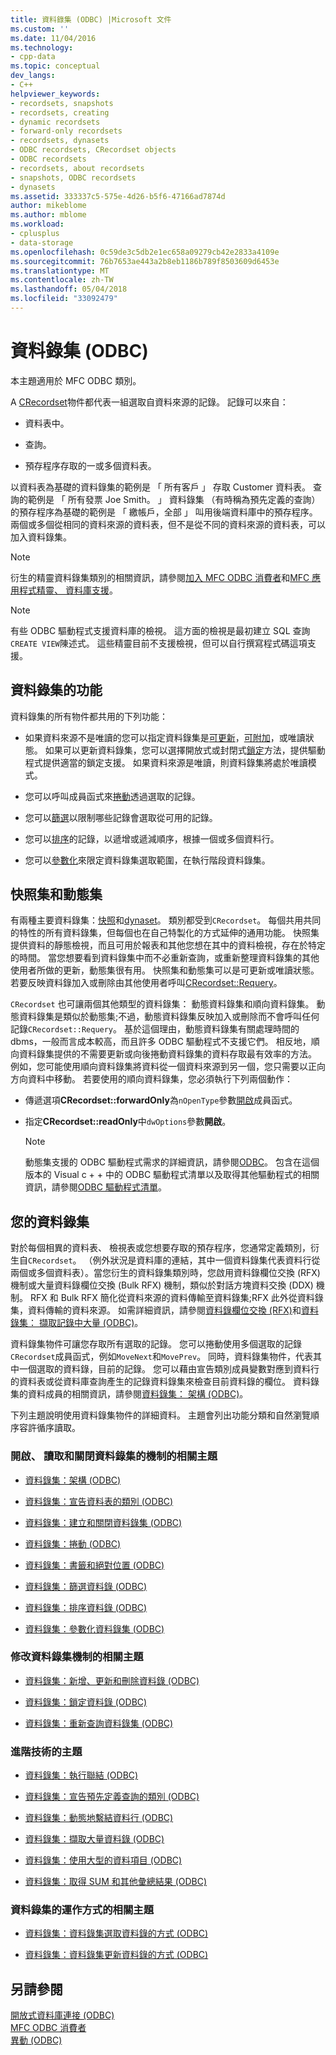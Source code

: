 ```yaml
---
title: 資料錄集 (ODBC) |Microsoft 文件
ms.custom: ''
ms.date: 11/04/2016
ms.technology:
- cpp-data
ms.topic: conceptual
dev_langs:
- C++
helpviewer_keywords:
- recordsets, snapshots
- recordsets, creating
- dynamic recordsets
- forward-only recordsets
- recordsets, dynasets
- ODBC recordsets, CRecordset objects
- ODBC recordsets
- recordsets, about recordsets
- snapshots, ODBC recordsets
- dynasets
ms.assetid: 333337c5-575e-4d26-b5f6-47166ad7874d
author: mikeblome
ms.author: mblome
ms.workload:
- cplusplus
- data-storage
ms.openlocfilehash: 0c59de3c5db2e1ec658a09279cb42e2833a4109e
ms.sourcegitcommit: 76b7653ae443a2b8eb1186b789f8503609d6453e
ms.translationtype: MT
ms.contentlocale: zh-TW
ms.lasthandoff: 05/04/2018
ms.locfileid: "33092479"
---
```

# <a name="recordset-odbc"></a>資料錄集 (ODBC)
本主題適用於 MFC ODBC 類別。  
  
 A [CRecordset](../../mfc/reference/crecordset-class.md)物件都代表一組選取自資料來源的記錄。 記錄可以來自：  
  
-   資料表中。  
  
-   查詢。  
  
-   預存程序存取的一或多個資料表。  
  
 以資料表為基礎的資料錄集的範例是 「 所有客戶 」 存取 Customer 資料表。 查詢的範例是 「 所有發票 Joe Smith。 」 資料錄集 （有時稱為預先定義的查詢） 的預存程序為基礎的範例是 「 繳帳戶，全部 」 叫用後端資料庫中的預存程序。 兩個或多個從相同的資料來源的資料表，但不是從不同的資料來源的資料表，可以加入資料錄集。  
  
> [!NOTE]
>  衍生的精靈資料錄集類別的相關資訊，請參閱[加入 MFC ODBC 消費者](../../mfc/reference/adding-an-mfc-odbc-consumer.md)和[MFC 應用程式精靈、 資料庫支援](../../mfc/reference/database-support-mfc-application-wizard.md)。  
  
> [!NOTE]
>  有些 ODBC 驅動程式支援資料庫的檢視。 這方面的檢視是最初建立 SQL 查詢`CREATE VIEW`陳述式。 這些精靈目前不支援檢視，但可以自行撰寫程式碼這項支援。  
  
##  <a name="_core_recordset_capabilities"></a> 資料錄集的功能  
 資料錄集的所有物件都共用的下列功能：  
  
-   如果資料來源不是唯讀的您可以指定資料錄集是[可更新](../../data/odbc/recordset-adding-updating-and-deleting-records-odbc.md)，[可附加](../../data/odbc/recordset-adding-updating-and-deleting-records-odbc.md)，或唯讀狀態。 如果可以更新資料錄集，您可以選擇開放式或封閉式[鎖定](../../data/odbc/recordset-locking-records-odbc.md)方法，提供驅動程式提供適當的鎖定支援。 如果資料來源是唯讀，則資料錄集將處於唯讀模式。  
  
-   您可以呼叫成員函式來[捲動](../../data/odbc/recordset-scrolling-odbc.md)透過選取的記錄。  
  
-   您可以[篩選](../../data/odbc/recordset-filtering-records-odbc.md)以限制哪些記錄會選取從可用的記錄。  
  
-   您可以[排序](../../data/odbc/recordset-sorting-records-odbc.md)的記錄，以遞增或遞減順序，根據一個或多個資料行。  
  
-   您可以[參數化](../../data/odbc/recordset-parameterizing-a-recordset-odbc.md)來限定資料錄集選取範圍，在執行階段資料錄集。  
  
##  <a name="_core_snapshots_and_dynasets"></a> 快照集和動態集  
 有兩種主要資料錄集：[快照](../../data/odbc/snapshot.md)和[dynaset](../../data/odbc/dynaset.md)。 類別都受到`CRecordset`。 每個共用共同的特性的所有資料錄集，但每個也在自己特製化的方式延伸的通用功能。 快照集提供資料的靜態檢視，而且可用於報表和其他您想在其中的資料檢視，存在於特定的時間。 當您想要看到資料錄集中而不必重新查詢，或重新整理資料錄集的其他使用者所做的更新，動態集很有用。 快照集和動態集可以是可更新或唯讀狀態。 若要反映資料錄加入或刪除由其他使用者呼叫[CRecordset::Requery](../../mfc/reference/crecordset-class.md#requery)。  
  
 `CRecordset` 也可讓兩個其他類型的資料錄集： 動態資料錄集和順向資料錄集。 動態資料錄集是類似於動態集;不過，動態資料錄集反映加入或刪除而不會呼叫任何記錄`CRecordset::Requery`。 基於這個理由，動態資料錄集有關處理時間的 dbms，一般而言成本較高，而且許多 ODBC 驅動程式不支援它們。 相反地，順向資料錄集提供的不需要更新或向後捲動資料錄集的資料存取最有效率的方法。 例如，您可能使用順向資料錄集將資料從一個資料來源到另一個，您只需要以正向方向資料中移動。 若要使用的順向資料錄集，您必須執行下列兩個動作：  
  
-   傳遞選項**CRecordset::forwardOnly**為`nOpenType`參數[開啟](../../mfc/reference/crecordset-class.md#open)成員函式。  
  
-   指定**CRecordset::readOnly**中`dwOptions`參數**開啟**。  
  
    > [!NOTE]
    >  動態集支援的 ODBC 驅動程式需求的詳細資訊，請參閱[ODBC](../../data/odbc/odbc-basics.md)。 包含在這個版本的 Visual c + + 中的 ODBC 驅動程式清單以及取得其他驅動程式的相關資訊，請參閱[ODBC 驅動程式清單](../../data/odbc/odbc-driver-list.md)。  
  
##  <a name="_core_your_recordsets"></a> 您的資料錄集  
 對於每個相異的資料表、 檢視表或您想要存取的預存程序，您通常定義類別，衍生自`CRecordset`。 （例外狀況是資料庫的連結，其中一個資料錄集代表資料行從兩個或多個資料表）。當您衍生的資料錄集類別時，您啟用資料錄欄位交換 (RFX) 機制或大量資料錄欄位交換 (Bulk RFX) 機制，類似於對話方塊資料交換 (DDX) 機制。 RFX 和 Bulk RFX 簡化從資料來源的資料傳輸至資料錄集;RFX 此外從資料錄集，資料傳輸的資料來源。 如需詳細資訊，請參閱[資料錄欄位交換 (RFX)](../../data/odbc/record-field-exchange-rfx.md)和[資料錄集： 擷取記錄中大量 (ODBC)](../../data/odbc/recordset-fetching-records-in-bulk-odbc.md)。  
  
 資料錄集物件可讓您存取所有選取的記錄。 您可以捲動使用多個選取的記錄`CRecordset`成員函式，例如`MoveNext`和`MovePrev`。 同時，資料錄集物件，代表其中一個選取的資料錄，目前的記錄。 您可以藉由宣告類別成員變數對應到資料行的資料表或從資料庫查詢產生的記錄資料錄集來檢查目前資料錄的欄位。 資料錄集的資料成員的相關資訊，請參閱[資料錄集： 架構 (ODBC)](../../data/odbc/recordset-architecture-odbc.md)。  
  
 下列主題說明使用資料錄集物件的詳細資料。 主題會列出功能分類和自然瀏覽順序容許循序讀取。  
  
### <a name="topics-about-the-mechanics-of-opening-reading-and-closing-recordsets"></a>開啟、 讀取和關閉資料錄集的機制的相關主題  
  
-   [資料錄集：架構 (ODBC)](../../data/odbc/recordset-architecture-odbc.md)  
  
-   [資料錄集：宣告資料表的類別 (ODBC)](../../data/odbc/recordset-declaring-a-class-for-a-table-odbc.md)  
  
-   [資料錄集：建立和關閉資料錄集 (ODBC)](../../data/odbc/recordset-creating-and-closing-recordsets-odbc.md)  
  
-   [資料錄集：捲動 (ODBC)](../../data/odbc/recordset-scrolling-odbc.md)  
  
-   [資料錄集：書籤和絕對位置 (ODBC)](../../data/odbc/recordset-bookmarks-and-absolute-positions-odbc.md)  
  
-   [資料錄集：篩選資料錄 (ODBC)](../../data/odbc/recordset-filtering-records-odbc.md)  
  
-   [資料錄集：排序資料錄 (ODBC)](../../data/odbc/recordset-sorting-records-odbc.md)  
  
-   [資料錄集：參數化資料錄集 (ODBC)](../../data/odbc/recordset-parameterizing-a-recordset-odbc.md)  
  
### <a name="topics-about-the-mechanics-of-modifying-recordsets"></a>修改資料錄集機制的相關主題  
  
-   [資料錄集：新增、更新和刪除資料錄 (ODBC)](../../data/odbc/recordset-adding-updating-and-deleting-records-odbc.md)  
  
-   [資料錄集：鎖定資料錄 (ODBC)](../../data/odbc/recordset-locking-records-odbc.md)  
  
-   [資料錄集：重新查詢資料錄集 (ODBC)](../../data/odbc/recordset-requerying-a-recordset-odbc.md)  
  
### <a name="topics-about-somewhat-more-advanced-techniques"></a>進階技術的主題  
  
-   [資料錄集：執行聯結 (ODBC)](../../data/odbc/recordset-performing-a-join-odbc.md)  
  
-   [資料錄集：宣告預先定義查詢的類別 (ODBC)](../../data/odbc/recordset-declaring-a-class-for-a-predefined-query-odbc.md)  
  
-   [資料錄集：動態地繫結資料行 (ODBC)](../../data/odbc/recordset-dynamically-binding-data-columns-odbc.md)  
  
-   [資料錄集：擷取大量資料錄 (ODBC)](../../data/odbc/recordset-fetching-records-in-bulk-odbc.md)  
  
-   [資料錄集：使用大型的資料項目 (ODBC)](../../data/odbc/recordset-working-with-large-data-items-odbc.md)  
  
-   [資料錄集：取得 SUM 和其他彙總結果 (ODBC)](../../data/odbc/recordset-obtaining-sums-and-other-aggregate-results-odbc.md)  
  
### <a name="topics-about-how-recordsets-work"></a>資料錄集的運作方式的相關主題  
  
-   [資料錄集：資料錄集選取資料錄的方式 (ODBC)](../../data/odbc/recordset-how-recordsets-select-records-odbc.md)  
  
-   [資料錄集：資料錄集更新資料錄的方式 (ODBC)](../../data/odbc/recordset-how-recordsets-update-records-odbc.md)  
  
## <a name="see-also"></a>另請參閱  
 [開放式資料庫連接 (ODBC)](../../data/odbc/open-database-connectivity-odbc.md)   
 [MFC ODBC 消費者](../../mfc/reference/adding-an-mfc-odbc-consumer.md)   
 [異動 (ODBC)](../../data/odbc/transaction-odbc.md)